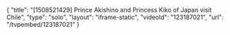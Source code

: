 {
    "title": "[1508521429] Prince Akishino and Princess Kiko of Japan visit Chile",
    "type": "solo",
    "layout": "iframe-static",
    "videoId": "123187021",
    "url": "\/tvpembed\/123187021"
}
